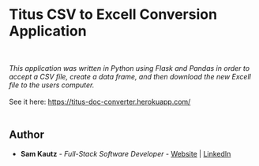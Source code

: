 # Titus CSV to Excell Conversion Application

<br>

_This application was written in Python using Flask and Pandas in order to accept a CSV file, create a data frame, and then download the new Excell file to the users computer._
<br>
<br>
See it here: https://titus-doc-converter.herokuapp.com/
<br>
<br>
<!-- <image src="src/readmeImage.PNG"> -->

## Author

* **Sam Kautz** - *Full-Stack Software Developer* - [Website](https://samkautzresume.dev/) | [LinkedIn](https://www.linkedin.com/in/sam-k-64455416a/)
